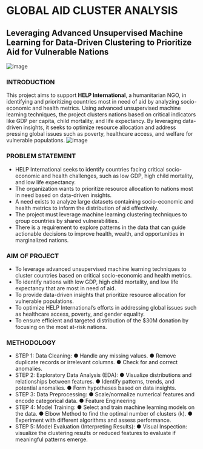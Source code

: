 # GLOBAL AID CLUSTER ANALYSIS
## Leveraging Advanced Unsupervised Machine Learning for Data-Driven Clustering to Prioritize Aid for Vulnerable Nations
![image](https://github.com/user-attachments/assets/1781c069-8623-4e66-8a04-ea118cd5b361)

### INTRODUCTION
This project aims to support **HELP International**, a humanitarian NGO, in identifying and prioritizing countries most in need of aid by analyzing socio-economic and health metrics. Using advanced unsupervised machine learning techniques, the project clusters nations based on critical indicators like GDP per capita, child mortality, and life expectancy. By leveraging data-driven insights, it seeks to optimize resource allocation and address pressing global issues such as poverty, healthcare access, and welfare for vulnerable populations.
![image](https://github.com/user-attachments/assets/1adb2704-9a11-442c-888f-eaa356109424)

### PROBLEM STATEMENT
- HELP International seeks to identify countries facing critical socio-economic and health challenges, such as low GDP, high child mortality, and low life expectancy.
- The organization wants to prioritize resource allocation to nations most in need based on data-driven insights.
- A need exists to analyze large datasets containing socio-economic and health metrics to inform the distribution of aid effectively.
- The project must leverage machine learning clustering techniques to group countries by shared vulnerabilities.
- There is a requirement to explore patterns in the data that can guide actionable decisions to improve health, wealth, and opportunities in marginalized nations.

### AIM OF PROJECT
- To leverage advanced unsupervised machine learning techniques to cluster countries based on critical socio-economic and health metrics.
- To identify nations with low GDP, high child mortality, and low life expectancy that are most in need of aid.
- To provide data-driven insights that prioritize resource allocation for vulnerable populations.
- To optimize HELP International’s efforts in addressing global issues such as healthcare access, poverty, and gender equality.
- To ensure efficient and targeted distribution of the $30M donation by focusing on the most at-risk nations.

### METHODOLOGY

- STEP 1: Data Cleaning:
● Handle any missing values.
● Remove duplicate records or irrelevant columns.
● Check for and correct anomalies.
- STEP 2: Exploratory Data Analysis (EDA):
● Visualize distributions and relationships between features.
● Identify patterns, trends, and potential anomalies.
● Form hypotheses based on data insights.
- STEP 3: Data Preprocessing:
● Scale/normalize numerical features and encode categorical
data.
● Feature Engineering
- STEP 4: Model Training:
● Select and train machine learning models on the data.
● Elbow Method to find the optimal number of clusters (k).
● Experiment with different algorithms and assess performance.
- STEP 5: Model Evaluation (Interpreting Results):
● Visual Inspection: visualize the clustering results or reduced
features to evaluate if meaningful patterns emerge.

